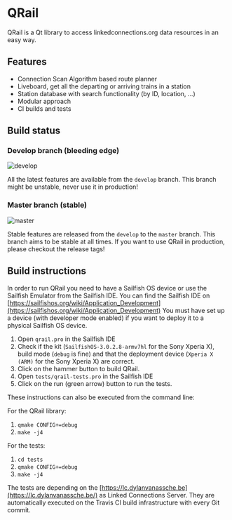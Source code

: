 # QRail

QRail is a Qt library to access linkedconnections.org data resources in an easy way.

## Features

- Connection Scan Algorithm based route planner
- Liveboard, get all the departing or arriving trains in a station
- Station database with search functionality (by ID, location, ...)
- Modular approach
- CI builds and tests

## Build status

### Develop branch (bleeding edge)

![develop](https://travis-ci.com/DylanVanAssche/QRail.svg?branch=develop)

All the latest features are available from the `develop` branch.
This branch might be unstable, never use it in production!

### Master branch (stable)

![master](https://travis-ci.com/DylanVanAssche/QRail.svg?branch=master)

Stable features are released from the `develop` to the `master` branch.
This branch aims to be stable at all times. If you want to use QRail in production, please checkout the release tags!

## Build instructions

In order to run QRail you need to have a Sailfish OS device or use the Sailfish Emulator from the Sailfish IDE.
You can find the Sailfish IDE on [https://sailfishos.org/wiki/Application_Development](https://sailfishos.org/wiki/Application_Development)
You must have set up a device (with developer mode enabled) if you want to deploy it to a physical Sailfish OS device.

1. Open `qrail.pro` in the Sailfish IDE
2. Check if the kit (`SailfishOS-3.0.2.8-armv7hl` for the Sony Xperia X), build mode (`debug` is fine) and that the deployment device (`Xperia X (ARM)` for the Sony Xperia X) are correct.
3. Click on the hammer button to build QRail.
4. Open `tests/qrail-tests.pro` in the Sailfish IDE
5. Click on the run (green arrow) button to run the tests.

These instructions can also be executed from the command line:

For the QRail library:

1. `qmake CONFIG+=debug`
2. `make -j4` 

For the tests:

1. `cd tests`
2. `qmake CONFIG+=debug`
3. `make -j4`

The tests are depending on the [https://lc.dylanvanassche.be](https://lc.dylanvanassche.be/) as Linked Connections Server.
They are automatically executed on the Travis CI build infrastructure with every Git commit.
